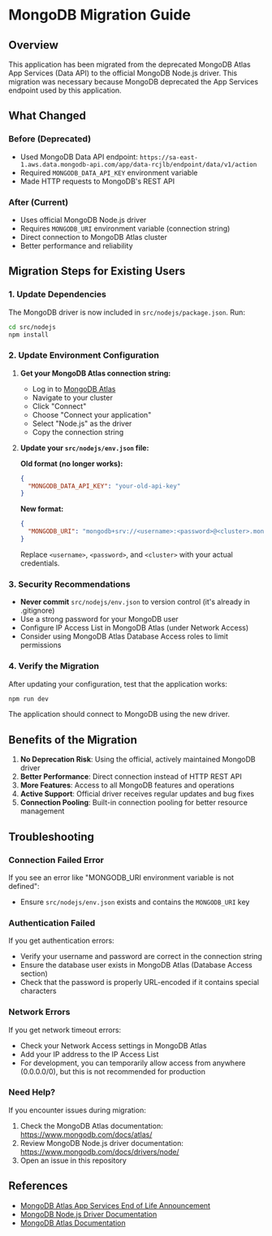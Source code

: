 # MongoDB Migration Guide

## Overview

This application has been migrated from the deprecated MongoDB Atlas App Services (Data API) to the official MongoDB Node.js driver. This migration was necessary because MongoDB deprecated the App Services endpoint used by this application.

## What Changed

### Before (Deprecated)
- Used MongoDB Data API endpoint: `https://sa-east-1.aws.data.mongodb-api.com/app/data-rcjlb/endpoint/data/v1/action`
- Required `MONGODB_DATA_API_KEY` environment variable
- Made HTTP requests to MongoDB's REST API

### After (Current)
- Uses official MongoDB Node.js driver
- Requires `MONGODB_URI` environment variable (connection string)
- Direct connection to MongoDB Atlas cluster
- Better performance and reliability

## Migration Steps for Existing Users

### 1. Update Dependencies

The MongoDB driver is now included in `src/nodejs/package.json`. Run:

```bash
cd src/nodejs
npm install
```

### 2. Update Environment Configuration

1. **Get your MongoDB Atlas connection string:**
   - Log in to [MongoDB Atlas](https://cloud.mongodb.com/)
   - Navigate to your cluster
   - Click "Connect"
   - Choose "Connect your application"
   - Select "Node.js" as the driver
   - Copy the connection string

2. **Update your `src/nodejs/env.json` file:**

   **Old format (no longer works):**
   ```json
   {
     "MONGODB_DATA_API_KEY": "your-old-api-key"
   }
   ```

   **New format:**
   ```json
   {
     "MONGODB_URI": "mongodb+srv://<username>:<password>@<cluster>.mongodb.net/?retryWrites=true&w=majority"
   }
   ```

   Replace `<username>`, `<password>`, and `<cluster>` with your actual credentials.

### 3. Security Recommendations

- **Never commit** `src/nodejs/env.json` to version control (it's already in .gitignore)
- Use a strong password for your MongoDB user
- Configure IP Access List in MongoDB Atlas (under Network Access)
- Consider using MongoDB Atlas Database Access roles to limit permissions

### 4. Verify the Migration

After updating your configuration, test that the application works:

```bash
npm run dev
```

The application should connect to MongoDB using the new driver.

## Benefits of the Migration

1. **No Deprecation Risk**: Using the official, actively maintained MongoDB driver
2. **Better Performance**: Direct connection instead of HTTP REST API
3. **More Features**: Access to all MongoDB features and operations
4. **Active Support**: Official driver receives regular updates and bug fixes
5. **Connection Pooling**: Built-in connection pooling for better resource management

## Troubleshooting

### Connection Failed Error

If you see an error like "MONGODB_URI environment variable is not defined":
- Ensure `src/nodejs/env.json` exists and contains the `MONGODB_URI` key

### Authentication Failed

If you get authentication errors:
- Verify your username and password are correct in the connection string
- Ensure the database user exists in MongoDB Atlas (Database Access section)
- Check that the password is properly URL-encoded if it contains special characters

### Network Errors

If you get network timeout errors:
- Check your Network Access settings in MongoDB Atlas
- Add your IP address to the IP Access List
- For development, you can temporarily allow access from anywhere (0.0.0.0/0), but this is not recommended for production

### Need Help?

If you encounter issues during migration:
1. Check the MongoDB Atlas documentation: https://www.mongodb.com/docs/atlas/
2. Review MongoDB Node.js driver documentation: https://www.mongodb.com/docs/drivers/node/
3. Open an issue in this repository

## References

- [MongoDB Atlas App Services End of Life Announcement](https://www.mongodb.com/community/forums/t/atlas-device-sync-end-of-life-and-deprecation/296687)
- [MongoDB Node.js Driver Documentation](https://www.mongodb.com/docs/drivers/node/current/)
- [MongoDB Atlas Documentation](https://www.mongodb.com/docs/atlas/)
